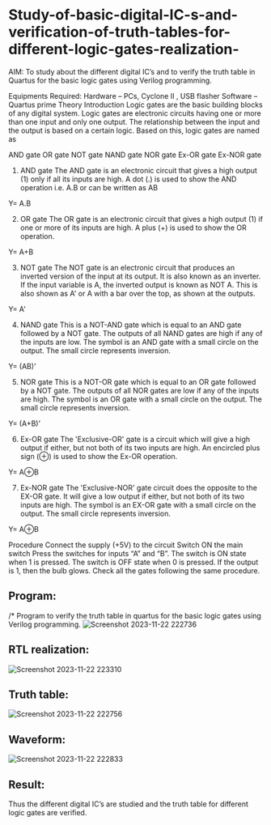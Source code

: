 # Study-of-basic-digital-IC-s-and-verification-of-truth-tables-for-different-logic-gates-realization-
 AIM:
To study about the different digital IC’s and to verify the truth table in Quartus for the basic logic gates using Verilog programming.

Equipments Required:
Hardware – PCs, Cyclone II , USB flasher
Software – Quartus prime
Theory
Introduction
Logic gates are the basic building blocks of any digital system. Logic gates are electronic circuits having one or more than one input and only one output. The relationship between the input and the output is based on a certain logic. Based on this, logic gates are named as

AND gate
OR gate
NOT gate
NAND gate
NOR gate
Ex-OR gate
Ex-NOR gate
1) AND gate
The AND gate is an electronic circuit that gives a high output (1) only if all its inputs are high. A dot (.) is used to show the AND operation i.e. A.B or can be written as AB

Y= A.B

2) OR gate
The OR gate is an electronic circuit that gives a high output (1) if one or more of its inputs are high. A plus (+) is used to show the OR operation.

Y= A+B

3) NOT gate
The NOT gate is an electronic circuit that produces an inverted version of the input at its output. It is also known as an inverter. If the input variable is A, the inverted output is known as NOT A. This is also shown as A' or A with a bar over the top, as shown at the outputs.

Y= A'

4) NAND gate
This is a NOT-AND gate which is equal to an AND gate followed by a NOT gate. The outputs of all NAND gates are high if any of the inputs are low. The symbol is an AND gate with a small circle on the output. The small circle represents inversion.

Y= (AB)’

5) NOR gate
This is a NOT-OR gate which is equal to an OR gate followed by a NOT gate. The outputs of all NOR gates are low if any of the inputs are high. The symbol is an OR gate with a small circle on the output. The small circle represents inversion.

Y= (A+B)’

6) Ex-OR gate
The 'Exclusive-OR' gate is a circuit which will give a high output if either, but not both of its two inputs are high. An encircled plus sign (⊕) is used to show the Ex-OR operation.

Y= A⊕B

7) Ex-NOR gate
The 'Exclusive-NOR' gate circuit does the opposite to the EX-OR gate. It will give a low output if either, but not both of its two inputs are high. The symbol is an EX-OR gate with a small circle on the output. The small circle represents inversion.

Y= A⊕B

Procedure
Connect the supply (+5V) to the circuit
Switch ON the main switch
Press the switches for inputs “A” and “B”. The switch is ON state when 1 is pressed. The switch is OFF state when 0 is pressed.
If the output is 1, then the bulb glows.
Check all the gates following the same procedure.
## Program:
/*
Program to verify the truth table in quartus for the basic logic gates using Verilog programming.
![Screenshot 2023-11-22 222736](https://github.com/Narmadhasree48/Study-of-basic-digital-IC-s-and-verification-of-truth-tables-for-different-logic-gates-realization-/assets/144979451/e59772d4-aa67-4256-94ea-7d2a88f9d14b)

## RTL realization:
![Screenshot 2023-11-22 223310](https://github.com/Narmadhasree48/Study-of-basic-digital-IC-s-and-verification-of-truth-tables-for-different-logic-gates-realization-/assets/144979451/18a42ef1-0d13-47aa-8a92-0254aad284af)
## Truth table:
![Screenshot 2023-11-22 222756](https://github.com/Narmadhasree48/Study-of-basic-digital-IC-s-and-verification-of-truth-tables-for-different-logic-gates-realization-/assets/144979451/6033bd01-0d25-43e2-9b6a-7d88d3d68422)
## Waveform:
![Screenshot 2023-11-22 222833](https://github.com/Narmadhasree48/Study-of-basic-digital-IC-s-and-verification-of-truth-tables-for-different-logic-gates-realization-/assets/144979451/3fb44ebb-61bc-4436-97b3-75bdf2f3ed8a)

## Result:
Thus the different digital IC’s are studied and the truth table for different logic gates are verified.
